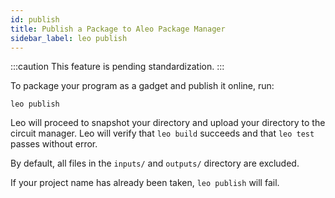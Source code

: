 ```yaml
---
id: publish
title: Publish a Package to Aleo Package Manager
sidebar_label: leo publish
---
```


:::caution
This feature is pending standardization.
:::

To package your program as a gadget and publish it online, run:
```
leo publish
```
Leo will proceed to snapshot your directory and upload your directory to the circuit manager. 
Leo will verify that `leo build` succeeds and that `leo test` passes without error.

By default, all files in the `inputs/` and `outputs/` directory are excluded.

If your project name has already been taken, `leo publish` will fail.

